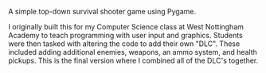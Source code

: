 A simple top-down survival shooter game using Pygame. 

I originally built this for my Computer Science class at West Nottingham Academy to teach programming with user input and graphics. Students were then tasked with altering the code to add their own "DLC". These included adding additional enemies, weapons, an ammo system, and health pickups. This is the final version where I combined all of the DLC's together.
